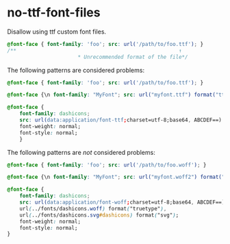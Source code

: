 # no-ttf-font-files

Disallow using ttf custom font files.

<!-- prettier-ignore -->
```css
@font-face { font-family: 'foo'; src: url('/path/to/foo.ttf'); }
/**                                                     ↑
                       * Unrecommended format of the file*/
```

The following patterns are considered problems:

<!-- prettier-ignore -->
```css
@font-face { font-family: 'foo'; src: url('/path/to/foo.ttf'); }
```

<!-- prettier-ignore -->
```css
@font-face {\n font-family: "MyFont"; src: url("myfont.ttf") format("ttf");\n}
```

<!-- prettier-ignore -->
```css
@font-face {
	font-family: dashicons;
	src: url(data:application/font-ttf;charset=utf-8;base64, ABCDEF==) format("ttf");
	font-weight: normal;
	font-style: normal;
	}
```

The following patterns are _not_ considered problems:

<!-- prettier-ignore -->
```css
@font-face { font-family: 'foo'; src: url('/path/to/foo.woff'); }
```

<!-- prettier-ignore -->
```css
@font-face {\n font-family: "MyFont"; src: url("myfont.woff2") format("woff2");\n}
```

<!-- prettier-ignore -->
```css
@font-face {
	font-family: dashicons;
	src: url(data:application/font-woff;charset=utf-8;base64, ABCDEF==) format("woff"),
	url(../fonts/dashicons.woff) format("truetype"),
	url(../fonts/dashicons.svg#dashicons) format("svg");
	font-weight: normal;
	font-style: normal;
}
```
